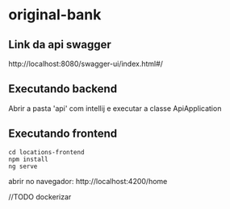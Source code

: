 # original-bank

## Link da api swagger
http://localhost:8080/swagger-ui/index.html#/

## Executando backend

Abrir a pasta 'api' com intellij e executar a classe ApiApplication


## Executando frontend
```
cd locations-frontend
npm install
ng serve
```
abrir no navegador: http://localhost:4200/home

//TODO dockerizar